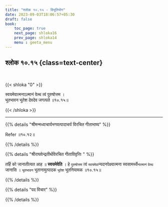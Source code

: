 ```yaml
---
title: "श्लोक १०.१५ - विभूतियोग"
date: 2023-09-03T18:06:57+05:30
draft: false
book:
    toc_page: true
    next_page: shloka16
    prev_page: shloka14
    menu : geeta_menu
---
```




## श्लोक १०.१५ {class=text-center}

<br/>

{{< shloka  "0"  >}}

स्वयमेवात्मनाऽत्मानं वेत्थ त्वं पुरुषोत्तम ।  
भूतभावन भूतेश देवदेव जगत्पते ॥१०.१५॥  

{{< /shloka >}}

---


{{% details "श्रीमन्मध्वाचार्यभगवत्पादाचर्य विरचित  गीताभाष्य" %}}

Refer ॥१०.१२॥

{{% /details %}}



{{% details "श्रीराघवेन्द्रतीर्थविरचित गीताविवृत्तिः " %}}


तर्हि को जानातीत्यत आह ॥ **स्वयमेवेति** । 
हे `पुरुषोत्तम` त्वं `स्वयमेवा`न्यदनपेक्ष्यात्मना 
स्वसामर्थ्ये`नात्मानं` `वेत्थ` जानासि । `भूतभावन`
भूतानामुत्पादक `भूतेश` भूतनियामक ॥१०.१५॥

{{% /details %}}



{{% details "पद विचार" %}}


{{% /details %}}
